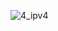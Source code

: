 ![4_ipv4](https://user-images.githubusercontent.com/46979464/177049628-1d19077a-02ce-4a06-a8e3-96dfbfee5181.jpg)
